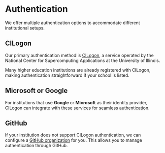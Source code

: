 # Authentication  

We offer multiple authentication options to accommodate different institutional setups.  

## CILogon  
Our primary authentication method is [CILogon](https://www.cilogon.org/faq), a service operated by the National Center for Supercomputing Applications at the University of Illinois.  

Many higher education institutions are already registered with CILogon, making authentication straightforward if your school is listed.  

## Microsoft or Google  
For institutions that use **Google** or **Microsoft** as their identity provider, CILogon can integrate with these services for seamless authentication.  

## GitHub  
If your institution does not support CILogon authentication, we can configure a [GitHub organization](https://docs.github.com/en/organizations/collaborating-with-groups-in-organizations/about-organizations) for you. This allows you to manage authentication through GitHub.  
